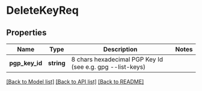 # DeleteKeyReq

## Properties
Name | Type | Description | Notes
------------ | ------------- | ------------- | -------------
**pgp_key_id** | **string** | 8 chars hexadecimal PGP Key Id (see e.g. gpg --list-keys) | 

[[Back to Model list]](../README.md#documentation-for-models) [[Back to API list]](../README.md#documentation-for-api-endpoints) [[Back to README]](../README.md)


